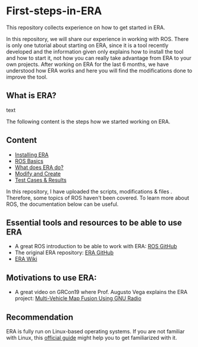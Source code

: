 # First-steps-in-ERA
This repository collects experience on how to get started in ERA.

In this repository, we will share our experience in working with ROS. There is only one tutorial about starting on ERA, since it is a tool recently developed and the information given only explains how to install the tool and how to start it, not how you can really take advantage from ERA to your own projects. After working on ERA for the last 6 months, we have understood how ERA works and here you will find the modifications done to improve the tool.

## What is ERA?
text

The following content is the steps how we started working on ERA. 
## Content
* [Installing ERA](https://github.com/IBM/era/wiki/ERA-on-Ubuntu-18.04-with-ROS-Melodic)
* [ROS Basics](./ROS_Basics)
* [What does ERA do?](./ERA_func)
* [Modify and Create](./Modifications)
* [Test Cases & Results](./Tests)


In this repository, I have uploaded the scripts, modifications & files . Therefore, some topics of ROS haven't been covered. To learn more about ROS, the documentation below can be useful.

## Essential tools and resources to be able to use ERA

* A great ROS introduction to be able to work with ERA: [ROS GitHub](https://github.com/dcallega/ROS_Batbold_experience)
* The original ERA repository: [ERA GitHub](https://github.com/IBM/era)
* [ERA Wiki](https://github.com/IBM/era/wiki)


## Motivations to use ERA:
* A great video on GRCon19 where Prof. Augusto Vega explains the ERA project: [Multi-Vehicle Map Fusion Using GNU Radio](https://www.youtube.com/watch?v=kqWUCon0kKg&feature=youtu.be)

## Recommendation
ERA is fully run on Linux-based operating systems. If you are not familiar with Linux, this [official guide](https://help.ubuntu.com/stable/ubuntu-help/getting-started.html.en) might help you to get familiarized with it.
